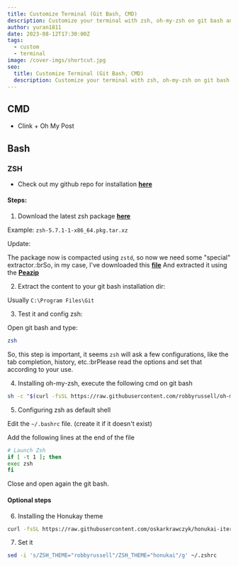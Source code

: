 ```yaml
---
title: Customize Terminal (Git Bash, CMD)
description: Customize your terminal with zsh, oh-my-zsh on git bash and cmd (via clink).
author: yuran1811
date: 2023-08-12T17:30:00Z
tags:
  - custom
  - terminal
image: /cover-imgs/shortcut.jpg
seo:
  title: Customize Terminal (Git Bash, CMD)
  description: Customize your terminal with zsh, oh-my-zsh on git bash and cmd (via clink).
---
```


## CMD

- Clink + Oh My Post

## Bash

### **ZSH**

- Check out my github repo for installation [**here**](https://github.com/yuran1811/Yuran-Workspace/tree/main/zsh_config)

#### Steps:

1. Download the latest zsh package [**here**](https://packages.msys2.org/package/zsh?repo=msys\&variant=x86_64)

Example: `zsh-5.7.1-1-x86_64.pkg.tar.xz`

Update:

The package now is compacted using `zstd`, so now we need some "special" extractor.:brSo, in my case, I've downloaded this [**file**](https://repo.msys2.org/msys/x86_64/zsh-5.8-5-x86_64.pkg.tar.zst)
And extracted it using the [**Peazip**](https://peazip.github.io/zst-compressed-file-format.html)

2. Extract the content to your git bash installation dir:

Usually `C:\Program Files\Git`

3. Test it and config zsh:

Open git bash and type:

```bash
zsh
```

So, this step is important, it seems `zsh` will ask a few configurations, like the tab completion, history, etc.:brPlease read the options and set that according to your use.

4. Installing oh-my-zsh, execute the following cmd on git bash

```bash
sh -c "$(curl -fsSL https://raw.githubusercontent.com/robbyrussell/oh-my-zsh/master/tools/install.sh)"
```

5. Configuring zsh as default shell

Edit the `~/.bashrc` file. (create it if it doesn't exist)

Add the following lines at the end of the file

```bash
# Launch Zsh
if [ -t 1 ]; then
exec zsh
fi
```

Close and open again the git bash.

#### Optional steps

6. Installing the Honukay theme

```bash
curl -fsSL https://raw.githubusercontent.com/oskarkrawczyk/honukai-iterm/master/honukai.zsh-theme -o ~/.oh-my-zsh/custom/themes/honukai.zsh-theme
```

7. Set it

```bash
sed -i 's/ZSH_THEME="robbyrussell"/ZSH_THEME="honukai"/g' ~/.zshrc
```
